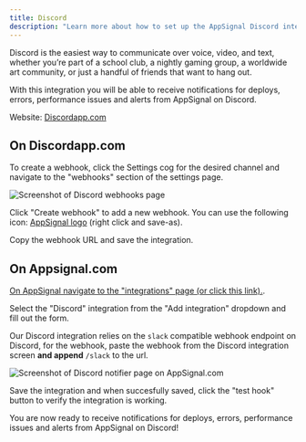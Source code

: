 ```yaml
---
title: Discord
description: "Learn more about how to set up the AppSignal Discord integration."
---
```


Discord is the easiest way to communicate over voice, video, and text, whether you’re part of a school club, a nightly gaming group, a worldwide art community, or just a handful of friends that want to hang out.

With this integration you will be able to receive notifications for deploys, errors, performance issues and alerts from AppSignal on Discord.

Website: [Discordapp.com](https://discordapp.com)

## On Discordapp.com

To create a webhook, click the Settings cog for the desired channel and navigate to the "webhooks" section of the settings page.

![Screenshot of Discord webhooks page](/assets/images/screenshots/discord/discord-screenshot1.png)

Click "Create webhook" to add a new webhook. You can use the following icon: [AppSignal logo](/assets/images/screenshots/discord/appsignal-logo-square.png) (right click and save-as).

Copy the webhook URL and save the integration.

## On Appsignal.com

[On AppSignal navigate to the "integrations" page (or click this link).](https://appsignal.com/redirect-to/app?to=notifiers).

Select the "Discord" integration from the "Add integration" dropdown and fill out the form.

Our Discord integration relies on the `slack` compatible webhook endpoint on Discord, for the webhook, paste the webhook from the Discord integration screen **and append** `/slack` to the url.

![Screenshot of Discord notifier page on AppSignal.com](/assets/images/screenshots/discord/discord-screenshot3.png)

Save the integration and when succesfully saved, click the "test hook" button to verify the integration is working.

You are now ready to receive notifications for deploys, errors, performance issues and alerts from AppSignal on Discord!
